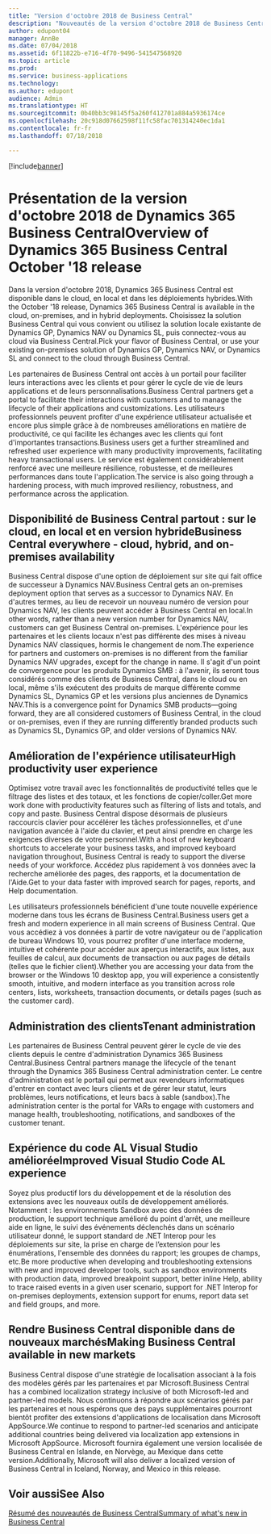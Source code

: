 ```yaml
---
title: "Version d'octobre 2018 de Business Central"
description: "Nouveautés de la version d'octobre 2018 de Business Central"
author: edupont04
manager: AnnBe
ms.date: 07/04/2018
ms.assetid: 6f11822b-e716-4f70-9496-541547568920
ms.topic: article
ms.prod: 
ms.service: business-applications
ms.technology: 
ms.author: edupont
audience: Admin
ms.translationtype: HT
ms.sourcegitcommit: 0b40bb3c98145f5a260f412701a884a5936174ce
ms.openlocfilehash: 20c918d07662598f11fc58fac701314240ec1da1
ms.contentlocale: fr-fr
ms.lasthandoff: 07/18/2018

---
```


[!include[banner](../../includes/banner.md)]

#  <a name="overview-of-dynamics-365-business-central-october-18-release"></a><span data-ttu-id="3f38b-103">Présentation de la version d'octobre 2018 de Dynamics 365 Business Central</span><span class="sxs-lookup"><span data-stu-id="3f38b-103">Overview of Dynamics 365 Business Central October '18 release</span></span>

<span data-ttu-id="3f38b-104">Dans la version d'octobre 2018, Dynamics 365 Business Central est disponible dans le cloud, en local et dans les déploiements hybrides.</span><span class="sxs-lookup"><span data-stu-id="3f38b-104">With the October '18 release, Dynamics 365 Business Central is available in the cloud, on-premises, and in hybrid deployments.</span></span> <span data-ttu-id="3f38b-105">Choisissez la solution Business Central qui vous convient ou utilisez la solution locale existante de Dynamics GP, Dynamics NAV ou Dynamics SL, puis connectez-vous au cloud via Business Central.</span><span class="sxs-lookup"><span data-stu-id="3f38b-105">Pick your flavor of Business Central, or use your existing on-premises solution of Dynamics GP, Dynamics NAV, or Dynamics SL and connect to the cloud through Business Central.</span></span>  

<span data-ttu-id="3f38b-106">Les partenaires de Business Central ont accès à un portail pour faciliter leurs interactions avec les clients et pour gérer le cycle de vie de leurs applications et de leurs personnalisations.</span><span class="sxs-lookup"><span data-stu-id="3f38b-106">Business Central partners get a portal to facilitate their interactions with customers and to manage the lifecycle of their applications and customizations.</span></span> <span data-ttu-id="3f38b-107">Les utilisateurs professionnels peuvent profiter d'une expérience utilisateur actualisée et encore plus simple grâce à de nombreuses améliorations en matière de productivité, ce qui facilite les échanges avec les clients qui font d'importantes transactions.</span><span class="sxs-lookup"><span data-stu-id="3f38b-107">Business users get a further streamlined and refreshed user experience with many productivity improvements, facilitating heavy transactional users.</span></span> <span data-ttu-id="3f38b-108">Le service est également considérablement renforcé avec une meilleure résilience, robustesse, et de meilleures performances dans toute l'application.</span><span class="sxs-lookup"><span data-stu-id="3f38b-108">The service is also going through a hardening process, with much improved resiliency, robustness, and performance across the application.</span></span>

## <a name="business-central-everywhere---cloud-hybrid-and-on-premises-availability"></a><span data-ttu-id="3f38b-109">Disponibilité de Business Central partout : sur le cloud, en local et en version hybride</span><span class="sxs-lookup"><span data-stu-id="3f38b-109">Business Central everywhere - cloud, hybrid, and on-premises availability</span></span>
<span data-ttu-id="3f38b-110">Business Central dispose d'une option de déploiement sur site qui fait office de successeur à Dynamics NAV.</span><span class="sxs-lookup"><span data-stu-id="3f38b-110">Business Central gets an on-premises deployment option that serves as a successor to Dynamics NAV.</span></span> <span data-ttu-id="3f38b-111">En d'autres termes, au lieu de recevoir un nouveau numéro de version pour Dynamics NAV, les clients peuvent accéder à Business Central en local.</span><span class="sxs-lookup"><span data-stu-id="3f38b-111">In other words, rather than a new version number for Dynamics NAV, customers can get Business Central on-premises.</span></span> <span data-ttu-id="3f38b-112">L'expérience pour les partenaires et les clients locaux n'est pas différente des mises à niveau Dynamics NAV classiques, hormis le changement de nom.</span><span class="sxs-lookup"><span data-stu-id="3f38b-112">The experience for partners and customers on-premises is no different from the familiar Dynamics NAV upgrades, except for the change in name.</span></span> <span data-ttu-id="3f38b-113">Il s'agit d'un point de convergence pour les produits Dynamics SMB : à l'avenir, ils seront tous considérés comme des clients de Business Central, dans le cloud ou en local, même s'ils exécutent des produits de marque différente comme Dynamics SL, Dynamics GP et les versions plus anciennes de Dynamics NAV.</span><span class="sxs-lookup"><span data-stu-id="3f38b-113">This is a convergence point for Dynamics SMB products—going forward, they are all considered customers of Business Central, in the cloud or on-premises, even if they are running differently branded products such as Dynamics SL, Dynamics GP, and older versions of Dynamics NAV.</span></span>

## <a name="high-productivity-user-experience"></a><span data-ttu-id="3f38b-114">Amélioration de l'expérience utilisateur</span><span class="sxs-lookup"><span data-stu-id="3f38b-114">High productivity user experience</span></span>
<span data-ttu-id="3f38b-115">Optimisez votre travail avec les fonctionnalités de productivité telles que le filtrage des listes et des totaux, et les fonctions de copier/coller.</span><span class="sxs-lookup"><span data-stu-id="3f38b-115">Get more work done with productivity features such as filtering of lists and totals, and copy and paste.</span></span> <span data-ttu-id="3f38b-116">Business Central dispose désormais de plusieurs raccourcis clavier pour accélérer les tâches professionnelles, et d'une navigation avancée à l'aide du clavier, et peut ainsi prendre en charge les exigences diverses de votre personnel.</span><span class="sxs-lookup"><span data-stu-id="3f38b-116">With a host of new keyboard shortcuts to accelerate your business tasks, and improved keyboard navigation throughout, Business Central is ready to support the diverse needs of your workforce.</span></span> <span data-ttu-id="3f38b-117">Accédez plus rapidement à vos données avec la recherche améliorée des pages, des rapports, et la documentation de l'Aide.</span><span class="sxs-lookup"><span data-stu-id="3f38b-117">Get to your data faster with improved search for pages, reports, and Help documentation.</span></span>

<span data-ttu-id="3f38b-118">Les utilisateurs professionnels bénéficient d'une toute nouvelle expérience moderne dans tous les écrans de Business Central.</span><span class="sxs-lookup"><span data-stu-id="3f38b-118">Business users get a fresh and modern experience in all main screens of Business Central.</span></span> <span data-ttu-id="3f38b-119">Que vous accédiez à vos données à partir de votre navigateur ou de l'application de bureau Windows 10, vous pourrez profiter d'une interface moderne, intuitive et cohérente pour accéder aux aperçus interactifs, aux listes, aux feuilles de calcul, aux documents de transaction ou aux pages de détails (telles que le fichier client).</span><span class="sxs-lookup"><span data-stu-id="3f38b-119">Whether you are accessing your data from the browser or the Windows 10 desktop app, you will experience a consistently smooth, intuitive, and modern interface as you transition across role centers, lists, worksheets, transaction documents, or details pages (such as the customer card).</span></span>

## <a name="tenant-administration"></a><span data-ttu-id="3f38b-120">Administration des clients</span><span class="sxs-lookup"><span data-stu-id="3f38b-120">Tenant administration</span></span>
<span data-ttu-id="3f38b-121">Les partenaires de Business Central peuvent gérer le cycle de vie des clients depuis le centre d'administration Dynamics 365 Business Central.</span><span class="sxs-lookup"><span data-stu-id="3f38b-121">Business Central partners manage the lifecycle of the tenant through the Dynamics 365 Business Central administration center.</span></span> <span data-ttu-id="3f38b-122">Le centre d'administration est le portail qui permet aux revendeurs informatiques d'entrer en contact avec leurs clients et de gérer leur statut, leurs problèmes, leurs notifications, et leurs bacs à sable (sandbox).</span><span class="sxs-lookup"><span data-stu-id="3f38b-122">The administration center is the portal for VARs to engage with customers and manage health, troubleshooting, notifications, and sandboxes of the customer tenant.</span></span>  

## <a name="improved-visual-studio-code-al-experience"></a><span data-ttu-id="3f38b-123">Expérience du code AL Visual Studio améliorée</span><span class="sxs-lookup"><span data-stu-id="3f38b-123">Improved Visual Studio Code AL experience</span></span>
<span data-ttu-id="3f38b-124">Soyez plus productif lors du développement et de la résolution des extensions avec les nouveaux outils de développement améliorés. Notamment : les environnements Sandbox avec des données de production, le support technique amélioré du point d'arrêt, une meilleure aide en ligne, le suivi des événements déclenchés dans un scénario utilisateur donné, le support standard de .NET Interop pour les déploiements sur site, la prise en charge de l’extension pour les énumérations, l'ensemble des données du rapport; les groupes de champs, etc.</span><span class="sxs-lookup"><span data-stu-id="3f38b-124">Be more productive when developing and troubleshooting extensions with new and improved developer tools, such as sandbox environments with production data, improved breakpoint support, better inline Help, ability to trace raised events in a given user scenario, support for .NET Interop for on-premises deployments, extension support for enums, report data set and field groups, and more.</span></span>

## <a name="making-business-central-available-in-new-markets"></a><span data-ttu-id="3f38b-125">Rendre Business Central disponible dans de nouveaux marchés</span><span class="sxs-lookup"><span data-stu-id="3f38b-125">Making Business Central available in new markets</span></span>
<span data-ttu-id="3f38b-126">Business Central dispose d'une stratégie de localisation associant à la fois des modèles gérés par les partenaires et par Microsoft.</span><span class="sxs-lookup"><span data-stu-id="3f38b-126">Business Central has a combined localization strategy inclusive of both Microsoft-led and partner-led models.</span></span> <span data-ttu-id="3f38b-127">Nous continuons à répondre aux scénarios gérés par les partenaires et nous espérons que des pays supplémentaires pourront bientôt profiter des extensions d'applications de localisation dans Microsoft AppSource.</span><span class="sxs-lookup"><span data-stu-id="3f38b-127">We continue to respond to partner-led scenarios and anticipate additional countries being delivered via localization app extensions in Microsoft AppSource.</span></span> <span data-ttu-id="3f38b-128">Microsoft fournira également une version localisée de Business Central en Islande, en Norvège, au Mexique dans cette version.</span><span class="sxs-lookup"><span data-stu-id="3f38b-128">Additionally, Microsoft will also deliver a localized version of Business Central in Iceland, Norway, and Mexico in this release.</span></span>

## <a name="see-also"></a><span data-ttu-id="3f38b-129">Voir aussi</span><span class="sxs-lookup"><span data-stu-id="3f38b-129">See Also</span></span>
[<span data-ttu-id="3f38b-130">Résumé des nouveautés de Business Central</span><span class="sxs-lookup"><span data-stu-id="3f38b-130">Summary of what's new in Business Central</span></span>](planned-features.md)  

